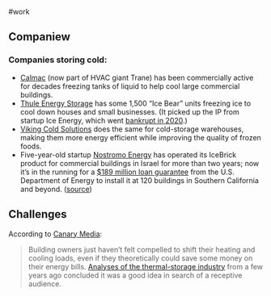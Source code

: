 #work 

## Companiew
### Companies storing cold:
- [Calmac](https://www.trane.com/commercial/north-america/us/en/products-systems/energy-storage-solutions/calmac-model-a-tank.html) (now part of HVAC giant Trane) has been commercially active for decades freezing tanks of liquid to help cool large commercial buildings. 
- [Thule Energy Storage](https://www.thuleenergystorage.com/projects/) has some 1,500 ​“Ice Bear” units freezing ice to cool down houses and small businesses. (It picked up the IP from startup Ice Energy, which went [bankrupt in 2020](https://www.greentechmedia.com/articles/read/thermal-storage-evangelist-ice-energy-files-for-bankruptcy).)
- [Viking Cold Solutions](https://www.vikingcold.com/) does the same for cold-storage warehouses, making them more energy efficient while improving the quality of frozen foods. 
- Five-year-old startup [Nostromo Energy](https://www.nostromo.energy/) has operated its IceBrick product for commercial buildings in Israel for more than two years; now it’s in the running for a [$189 million loan guarantee](https://www.businesswire.com/news/home/20230104005252/en/Nostromo-Energy-Reaches-Key-Application-Milestone-for-189-Million-Loan-Guarantee-from-the-U.S.-Department-of-Energy-to-Deploy-275-MWh-of-Distributed-Energy-Storage-Systems) from the U.S. Department of Energy to install it at 120 buildings in Southern California and beyond.
([source](https://www.canarymedia.com/articles/energy-storage/5-reasons-why-thermal-storage-may-finally-be-set-to-take-off))

## Challenges
According to [Canary Media](https://www.canarymedia.com/articles/energy-storage/5-reasons-why-thermal-storage-may-finally-be-set-to-take-off):
>Building owners just haven’t felt compelled to shift their heating and cooling loads, even if they theoretically could save some money on their energy bills. [Analyses of the thermal-storage industry](https://www.greentechmedia.com/articles/read/how-does-thermal-energy-storage-reach-scale#gs.FxM29Bw) from a few years ago concluded it was a good idea in search of a receptive audience.